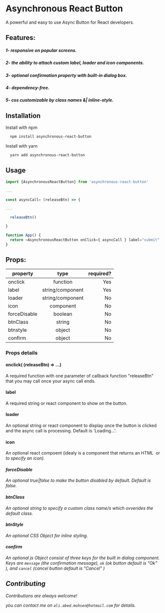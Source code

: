
# Asynchronous React Button

A powerful and easy to use Async Button for React developers.

## Features:
##### 1- responsive on popular screens.
##### 2- the ability to attach custom label, loader and icon components.
##### 3- optional confirmation property with built-in dialog box.
##### 4- dependency-free.
##### 5- css customizable by class names &| inline-style.

## Installation

Install with npm

```bash
  npm install asynchronous-react-button
```
Install with yarn

```bash
  yarn add asynchronous-react-button
```


## Usage

```javascript
import {AsynchronousReactButton} from 'asynchronous-react-button'

...

const asyncCall= (releaseBtn) => {

...

  releaseBtn()

} 

function App() {
  return <AsynchronousReactButton onClick={ asyncCall } label="submit" />
}
```

## Props:

| property      | type             | required?|
| ------------- |:----------------:|---------:|
| onclick       | function         | Yes      |
| label         | string/component | Yes      |
| loader        | string/component | No       |
| icon          | component        | No       |
| forceDisable  | boolean          | No       |
| btnClass      | string           | No       |
| btnstyle      | object           | No       |
| confirm       | object           | No       |


### Props details

#### onclick( (releaseBtn) => ...)

A required function with one parameter of callback function "releaseBtn" that you may call once your async call ends. 

#### label

A required string or react component to show on the button. 

#### loader

An optional string or react component to display once the button is clicked and the async call is processing. Default is 'Loading...'.

#### icon

An optional react compoent (idealy is a component that returns an HTML <img> or <i> to specify an icon).

#### forceDisable

An optional true|false to make the button disabled by default. Default is false.

#### btnClass

An optional string to specify a custom class name/s which ovverides the default class.

#### btnStyle

An optional CSS Object for inline styling.

#### confirm

An optional js Object consist of three keys for the built in dialog component. Keys are `message` (the confirmation message), `ok` (ok button default is "Ok" ), and `cancel` (cancel button default is "Cancel" )

## Contributing

Contributions are always welcome!

you can contact me on `ali.abed.mohsen@hotmail.com` for details.

